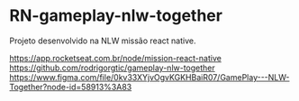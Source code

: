 # RN-gameplay-nlw-together
Projeto desenvolvido na NLW missão react native.

https://app.rocketseat.com.br/node/mission-react-native
https://github.com/rodrigorgtic/gameplay-nlw-together
https://www.figma.com/file/0kv33XYjvOgvKGKHBaiR07/GamePlay---NLW-Together?node-id=58913%3A83